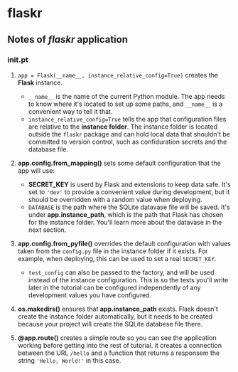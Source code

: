 # flaskr

## Notes of ***flaskr*** application ##

### __init__.pt ###
1. `app = Flask(__name__, instance_relative_config=True)` creates the **Flask** instance.
    * `__name__` is the name of the current Python module. The app needs to know where it's located to set up some paths, and `__name__` is a convenient way to tell it that.
    * `instance_relative_config=True` tells the app that configuration files are relative to the **instance folder**.
        The instance folder is located outside the `flaskr` package and can hold local data that shouldn't be committed to version control, such as confiduration secrets and the database file.

2. **app.config.from_mapping()** sets some default configuration that the app will use:
    * **SECRET_KEY** is userd by Flask and extensions to keep data safe. It's set to `'dev'` to provide a convenient value during development, but it should be overridden with a random value when deploying.
    * `DATABASE` is the path where the SQLite datavase file will be saved. It's under **app.instance_path**, which is the path that Flask has chosen for the instance folder. You'll learn more about the datavase in the next section.

3. **app.config.from_pyfile()** overrides the default configuration with values taken from the `config.py` file in the instance folder if it exists. For example, when deploying, this can be used to set a real `SECRET_KEY`.
    * `test_config` can also be passed to the factory, and will be used instead of the instance configuration. This is so the tests you'll write later in the tutorial can be configured independently of any development values you have configured.

4. **os.makedirs()** ensures that **app.instance_path** exists. Flask doesn't create the instance folder automatically, but it needs to be created because your project will create the SQLite databese file there.

5. **@app.route()** creates a simple route so you can see the application working before getting into the rest of tutorial. it creates a connection between the URL `/hello` and a function that returns a responsem the string `'Hello, World!'` in this case.

